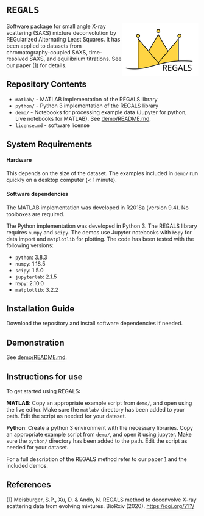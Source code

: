 # `REGALS`

<img align="right" alt="REGALS logo" src="regals-logo.svg" width="200">

Software package for small angle X-ray scattering (SAXS) mixture deconvolution by REGularized Alternating Least Squares. It has been applied to datasets from chromatography-coupled SAXS, time-resolved SAXS, and equilibrium titrations. See our paper ([1]) for details.

## Repository Contents

- `matlab/` - MATLAB implementation of the REGALS library
- `python/` - Python 3 implementation of the REGALS library
- `demo/` - Notebooks for processing example data (Jupyter for python, Live notebooks for MATLAB). See [demo/README.md](demo/README.md).
- `license.md` - software license

## System Requirements

#### Hardware

This depends on the size of the dataset. The examples included in `demo/` run quickly on a desktop computer (< 1 minute).

#### Software dependencies

The MATLAB implementation was developed in R2018a (version 9.4). No toolboxes are required.

The Python implementation was developed in Python 3. The REGALS library requires `numpy` and `scipy`. The demos use Jupyter notebooks with `h5py` for data import and `matplotlib` for plotting. The code has been tested with the following versions:
- `python`: 3.8.3
- `numpy`: 1.18.5
- `scipy`: 1.5.0
- `jupyterlab`: 2.1.5
- `h5py`: 2.10.0
- `matplotlib`: 3.2.2

## Installation Guide

Download the repository and install software dependencies if needed.

## Demonstration

See [demo/README.md](demo/README.md).

## Instructions for use

To get started using REGALS:

**MATLAB**: Copy an appropriate example script from `demo/`, and open using the live editor. Make sure the `matlab/` directory has been added to your path. Edit the script as needed for your dataset.

**Python**: Create a python 3 environment with the necessary libraries. Copy an appropriate example script from `demo/`, and open it using jupyter. Make sure the `python/` directory has been added to the path. Edit the script as needed for your dataset.

For a full description of the REGALS method refer to our paper [1] and the included demos.

## References

[1]: https://doi.org/???/
(1) Meisburger, S.P., Xu, D. & Ando, N. REGALS method to deconvolve X-ray scattering data from evolving mixtures. BioRxiv (2020). https://doi.org/???/
